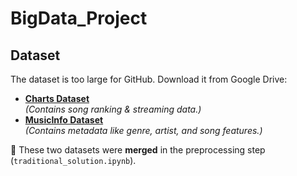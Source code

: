 # BigData_Project

##  Dataset
The dataset is too large for GitHub. Download it from Google Drive:

- **[Charts Dataset](https://drive.google.com/file/d/1ETq8aldPnUN60lLva5MSQlQIDhR9hbcB/view?usp=sharing)**  
  *(Contains song ranking & streaming data.)* 
- **[MusicInfo Dataset](https://drive.google.com/file/d/1Z5Hw-N74-HdOrq_EKnfEuWDqOe6c_mhx/view?usp=sharing)**  
  *(Contains metadata like genre, artist, and song features.)*  

🔹 These two datasets were **merged** in the preprocessing step (`traditional_solution.ipynb`).  
